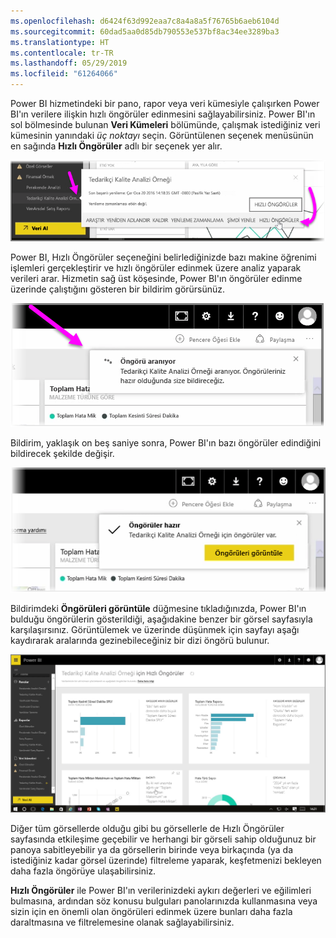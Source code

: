 ```yaml
---
ms.openlocfilehash: d6424f63d992eaa7c8a4a8a5f76765b6aeb6104d
ms.sourcegitcommit: 60dad5aa0d85db790553e537bf8ac34ee3289ba3
ms.translationtype: HT
ms.contentlocale: tr-TR
ms.lasthandoff: 05/29/2019
ms.locfileid: "61264066"
---
```

Power BI hizmetindeki bir pano, rapor veya veri kümesiyle çalışırken Power BI'ın verilere ilişkin hızlı öngörüler edinmesini sağlayabilirsiniz. Power BI'ın sol bölmesinde bulunan **Veri Kümeleri** bölümünde, çalışmak istediğiniz veri kümesinin yanındaki *üç noktayı* seçin. Görüntülenen seçenek menüsünün en sağında **Hızlı Öngörüler** adlı bir seçenek yer alır.

![](media/4-1a-quick-insights/4-1a_1.png)

Power BI, Hızlı Öngörüler seçeneğini belirlediğinizde bazı makine öğrenimi işlemleri gerçekleştirir ve hızlı öngörüler edinmek üzere analiz yaparak verileri arar. Hizmetin sağ üst köşesinde, Power BI'ın öngörüler edinme üzerinde çalıştığını gösteren bir bildirim görürsünüz.

![](media/4-1a-quick-insights/4-1a_2.png)

Bildirim, yaklaşık on beş saniye sonra, Power BI'ın bazı öngörüler edindiğini bildirecek şekilde değişir.

![](media/4-1a-quick-insights/4-1a_3.png)

Bildirimdeki **Öngörüleri görüntüle** düğmesine tıkladığınızda, Power BI'ın bulduğu öngörülerin gösterildiği, aşağıdakine benzer bir görsel sayfasıyla karşılaşırsınız. Görüntülemek ve üzerinde düşünmek için sayfayı aşağı kaydırarak aralarında gezinebileceğiniz bir dizi öngörü bulunur.

![](media/4-1a-quick-insights/4-1a_4.png)

Diğer tüm görsellerde olduğu gibi bu görsellerle de Hızlı Öngörüler sayfasında etkileşime geçebilir ve herhangi bir görseli sahip olduğunuz bir panoya sabitleyebilir ya da görsellerin birinde veya birkaçında (ya da istediğiniz kadar görsel üzerinde) filtreleme yaparak, keşfetmenizi bekleyen daha fazla öngörüye ulaşabilirsiniz.

**Hızlı Öngörüler** ile Power BI'ın verilerinizdeki aykırı değerleri ve eğilimleri bulmasına, ardından söz konusu bulguları panolarınızda kullanmasına veya sizin için en önemli olan öngörüleri edinmek üzere bunları daha fazla daraltmasına ve filtrelemesine olanak sağlayabilirsiniz.

